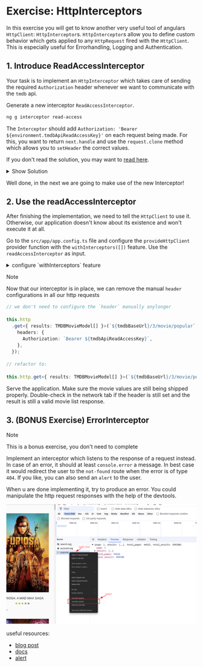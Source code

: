 # Exercise: HttpInterceptors

In this exercise you will get to know another very useful tool of angulars `HttpClient`: `HttpInterceptor`s.
`HttpInterceptor`s allow you to define custom behavior which gets applied to any `HttpRequest` fired with the `HttpClient`.
This is especially useful for Errorhandling, Logging and Authentication.

## 1. Introduce ReadAccessInterceptor

Your task is to implement an `HttpInterceptor` which takes care of sending the required `Authorization` header whenever we want to
communicate with the `tmdb` api.

Generate a new interceptor `ReadAccessInterceptor`.

```bash
ng g interceptor read-access
```

The `Interceptor` should add `Authorization: 'Bearer ${environment.tmdbApiReadAccessKey}'` on each request being made.
For this, you want to return `next.handle` and use the `request.clone` method which allows you to `setHeader` the correct values.

If you don't read the solution, you may want to [read here](https://angular.io/guide/http#intercepting-requests-and-responses).

<details>
    <summary>Show Solution</summary>

```ts
// read-access.interceptor.ts

import { HttpInterceptorFn } from '@angular/common/http';

import { environment } from '../environments/environment';

export const readAccessInterceptor: HttpInterceptorFn = (req, next) => {
  return next(
    req.clone({
      setHeaders: {
        Authorization: `Bearer ${environment.tmdbApiReadAccessKey}`,
      },
    })
  );
};
```

</details>

Well done, in the next we are going to make use of the new Interceptor!

## 2. Use the readAccessInterceptor

After finishing the implementation, we need to tell the `HttpClient` to use it. Otherwise, our application
doesn't know about its existence and won't execute it at all.

Go to the `src/app/app.config.ts` file and configure the `provideHttpClient` provider function with
the `withInterceptors([])` feature. Use the `readAccessInterceptor` as input.

<details>
    <summary>configure `withInterceptors` feature</summary>

provide the `ReadAccessInterceptor` as `HTTP_INTERCEPTORS` in the `AppModule`

```ts
// app.config.ts
import { provideHttpClient, withInterceptors } from '@angular/common/http';
import { ApplicationConfig } from '@angular/core';
import { provideFastSVG } from '@push-based/ngx-fast-svg';

import { readAccessInterceptor } from './read-access.interceptor';

export const appConfig: ApplicationConfig = {
  providers: [
    provideHttpClient(withInterceptors([readAccessInterceptor])),
    /* other code */
  ],
};

```
</details>

> [!NOTE]
> Now that our interceptor is in place, we can remove the manual `header` configurations in all our
> http requests

```ts
// we don't need to configure the `header` manually anylonger

this.http
  .get<{ results: TMDBMovieModel[] }>(`${tmdbBaseUrl}/3/movie/popular`, {
    headers: {
      Authorization: `Bearer ${tmdbApiReadAccessKey}`,
    },
  });

// refactor to:

this.http.get<{ results: TMDBMovieModel[] }>(`${tmdbBaseUrl}/3/movie/popular`);
```

Serve the application. Make sure the movie values are still being shipped properly.
Double-check in the network tab if the header is still set and the result is still a valid movie list response.

## 3. (BONUS Exercise) ErrorInterceptor

> [!NOTE]
> This is a bonus exercise, you don't need to complete

Implement an interceptor which listens to the response of a request instead.
In case of an error, it should at least `console.error` a message.
In best case it would redirect the user to the `not-found` route when the error is of type `404`.
If you like, you can also send an `alert` to the user.

When u are done implementing it, try to produce an error. You could manipulate the http request responses with the help
of the devtools.

![override-contents.png](../images/override-contents.png)

useful resources:
* [blog post](https://dev.to/this-is-angular/angular-error-interceptor-12bg)
* [docs](https://angular.io/guide/http#intercepting-requests-and-responses)
* [alert](https://developer.mozilla.org/de/docs/Web/API/Window/alert)
